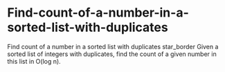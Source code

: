 # Find-count-of-a-number-in-a-sorted-list-with-duplicates
Find count of a number in a sorted list with duplicates star_border Given a sorted list of integers with duplicates, find the count of a given number in this list in O(log n).

